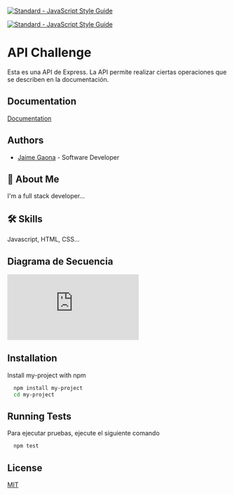 
[![Standard - JavaScript Style Guide](https://cdn.rawgit.com/standard/standard/master/badge.svg)](https://github.com/standard/standard)

[![Standard - JavaScript Style Guide](https://img.shields.io/badge/code%20style-standard-brightgreen.svg)](https://standardjs.com/)




# API Challenge

Esta es una API de Express. La API permite realizar ciertas operaciones que se describen en la documentación.


## Documentation

[Documentation](http://localhost:3050/api-docs/)


## Authors

- [Jaime Gaona](https://github.com/jgaonadev) - Software Developer


## 🚀 About Me
I'm a full stack developer...


## 🛠 Skills
Javascript, HTML, CSS...


## Diagrama de Secuencia

![App Screenshot](https://cs1.ssltrust.me/index.php/apps/files_sharing/ajax/publicpreview.php?x=1847&y=602&a=true&file=fullstackflowdiagram.png&t=6u9aC5hCTEhTpT1&scalingup=0)


## Installation

Install my-project with npm

```bash
  npm install my-project
  cd my-project
```
    
## Running Tests

Para ejecutar pruebas, ejecute el siguiente comando

```bash
  npm test
```


## License

[MIT](https://choosealicense.com/licenses/mit/)

